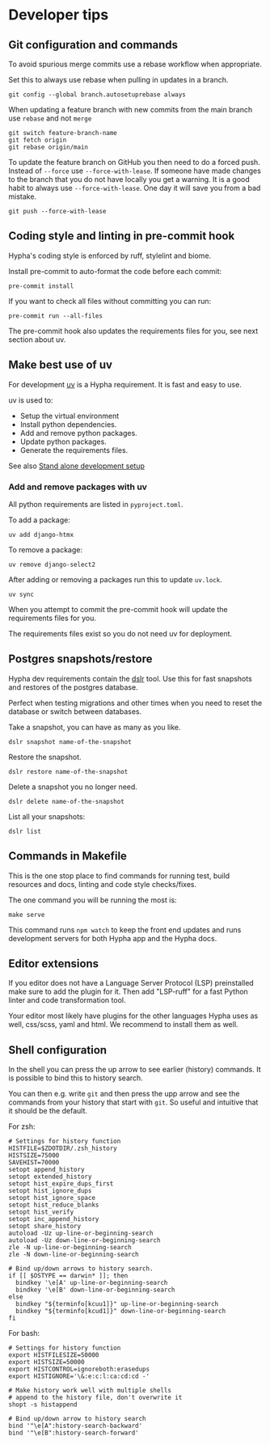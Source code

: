 # Developer tips

## Git configuration and commands

To avoid spurious merge commits use a rebase workflow when appropriate.

Set this to always use rebase when pulling in updates in a branch.

```shell
git config --global branch.autosetuprebase always
```

When updating a feature branch with new commits from the main branch use `rebase` and not `merge`

```shell
git switch feature-branch-name
git fetch origin
git rebase origin/main
```

To update the feature branch on GitHub you then need to do a forced push. Instead of `--force` use `--force-with-lease`. If someone have made changes to the branch that you do not have locally you get a warning. It is a good habit to always use `--force-with-lease`. One day it will save you from a bad mistake.

```shell
git push --force-with-lease
```

## Coding style and linting in pre-commit hook

Hypha's coding style is enforced by ruff, stylelint and biome.

Install pre-commit to auto-format the code before each commit:

```shell
pre-commit install
```

If you want to check all files without committing you can run:

```shell
pre-commit run --all-files
```

The pre-commit hook also updates the requirements files for you, see next section about uv.


## Make best use of uv

For development [uv](https://docs.astral.sh/uv/) is a Hypha requirement. It is fast and easy to use.

uv is used to:

* Setup the virtual environment
* Install python dependencies.
* Add and remove python packages.
* Update python packages.
* Generate the requirements files.

See also [Stand alone development setup](../../setup/deployment/development/stand-alone.md)

### Add and remove packages with uv

All python requirements are listed in `pyproject.toml`.

To add a package:

```shell
uv add django-htmx
```

To remove a package:

```shell
uv remove django-select2
```

After adding or removing a packages run this to update `uv.lock`.

```shell
uv sync
```

When you attempt to commit the pre-commit hook will update the requirements files for you.

The requirements files exist so you do not need uv for deployment.


## Postgres snapshots/restore

Hypha dev requirements contain the [dslr](https://github.com/mixxorz/DSLR) tool. Use this for fast snapshots and restores of the postgres database.

Perfect when testing migrations and other times when you need to reset the database or switch between databases.

Take a snapshot, you can have as many as you like.

```shell
dslr snapshot name-of-the-snapshot
```

Restore the snapshot.

```shell
dslr restore name-of-the-snapshot
```

Delete a snapshot you no longer need.

```shell
dslr delete name-of-the-snapshot
```

List all your snapshots:

```shell
dslr list
```

## Commands in Makefile

This is the one stop place to find commands for running test, build resources and docs, linting and code style checks/fixes.

The one command you will be running the most is:

```shell
make serve
```

This command runs `npm watch` to keep the front end updates and runs development servers for both Hypha app and the Hypha docs.

## Editor extensions

If you editor does not have a Language Server Protocol (LSP) preinstalled make sure to add the plugin for it. Then add "LSP-ruff" for a fast Python linter and code transformation tool.

Your editor most likely have plugins for the other languages Hypha uses as well, css/scss, yaml and html. We recommend to install them as well.

## Shell configuration

In the shell you can press the up arrow to see earlier (history) commands. It is possible to bind this to history search.

You can then e.g. write `git` and then press the upp arrow and see the commands from your history that start with `git`. So useful and intuitive that it should be the default.

For zsh:

```shell
# Settings for history function
HISTFILE=$ZDOTDIR/.zsh_history
HISTSIZE=75000
SAVEHIST=70000
setopt append_history
setopt extended_history
setopt hist_expire_dups_first
setopt hist_ignore_dups
setopt hist_ignore_space
setopt hist_reduce_blanks
setopt hist_verify
setopt inc_append_history
setopt share_history
autoload -Uz up-line-or-beginning-search
autoload -Uz down-line-or-beginning-search
zle -N up-line-or-beginning-search
zle -N down-line-or-beginning-search

# Bind up/down arrows to history search.
if [[ $OSTYPE == darwin* ]]; then
  bindkey '\e[A' up-line-or-beginning-search
  bindkey '\e[B' down-line-or-beginning-search
else
  bindkey "${terminfo[kcuu1]}" up-line-or-beginning-search
  bindkey "${terminfo[kcud1]}" down-line-or-beginning-search
fi
```

For bash:

```shell
# Settings for history function
export HISTFILESIZE=50000
export HISTSIZE=50000
export HISTCONTROL=ignoreboth:erasedups
export HISTIGNORE='\&:e:c:l:ca:cd:cd -'

# Make history work well with multiple shells
# append to the history file, don't overwrite it
shopt -s histappend

# Bind up/down arrow to history search
bind '"\e[A":history-search-backward'
bind '"\e[B":history-search-forward'
```

